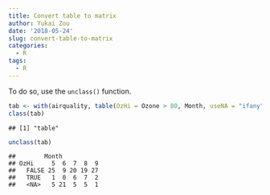 ```yaml
---
title: Convert table to matrix
author: Yukai Zou
date: '2018-05-24'
slug: convert-table-to-matrix
categories:
  - R
tags:
  - R
---
```


To do so, use the `unclass()` function.


```r
tab <- with(airquality, table(OzHi = Ozone > 80, Month, useNA = "ifany"))
class(tab)
```

```
## [1] "table"
```

```r
unclass(tab)
```

```
##        Month
## OzHi     5  6  7  8  9
##   FALSE 25  9 20 19 27
##   TRUE   1  0  6  7  2
##   <NA>   5 21  5  5  1
```


